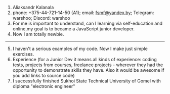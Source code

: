 

1. Aliaksandr Kalanala
2. phone: +375-44-721-14-50 (A1);   email: fsmf@yandex.by;   Telegram: warshoo;   Discord: warshoo
3. For me is important to understand, can I learning via self-education and online,my goal is to became  a JavaScript junior developer.
4. Now I am totally newbie.

______________________________________________________________________________
5. I haven't a serious examples of my code. Now I make just simple exercises.
6. Experience (for a Junior Dev it means all kinds of experience: coding tests, projects from courses,
freelance projects - wherever they had the opportunity to demonstrate skills they have.
Also it would be awesome if you add links to source code)
7. I successfully finished Sukhoi State Technical University of Gomel with diploma "electronic engineer"
